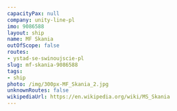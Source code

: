 ```yaml
---
capacityPax: null
company: unity-line-pl
imo: 9086588
layout: ship
name: MF Skania
outOfScope: false
routes:
- ystad-se-swinoujscie-pl
slug: mf-skania-9086588
tags:
- ship
photo: /img/300px-MF_Skania_2.jpg
unknownRoutes: false
wikipediaUrl: https://en.wikipedia.org/wiki/MS_Skania
---
```

